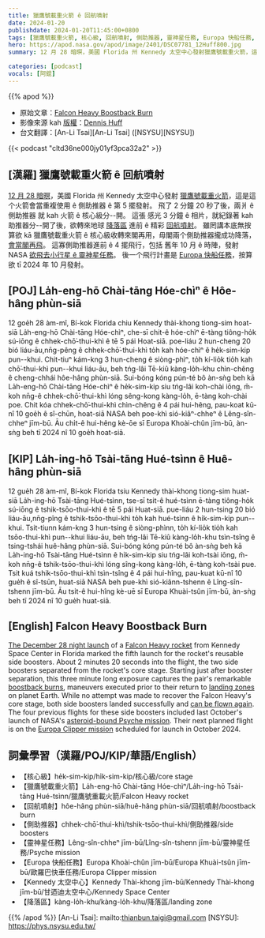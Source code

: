 ```yaml
---
title: 獵鷹號載重火箭 ê 回航噴射
date: 2024-01-20
publishdate: 2024-01-20T11:45:00+0800
tags: [獵鷹號載重火箭, 核心級, 回航噴射, 側助推器, 靈神星任務, Europa 快船任務, Kennedy 太空中心, 降落區]
hero: https://apod.nasa.gov/apod/image/2401/DSC07781_12Huff800.jpg
summary: 12 月 28 暗暝，美國 Florida 州 Kennedy 太空中心發射獵鷹號載重火箭，這是這个火箭會當重複使用 ê 側助推器 ê 第 5 擺發射。

categories: [podcast]
vocals: [阿錕]
---
```


{{% apod %}}

- 原始文章：[Falcon Heavy Boostback Burn](https://apod.nasa.gov/apod/ap240120.html)
- 影像來源 kah [版權][copyright]：[Dennis Huff](https://drh68.zenfolio.com/)
- 台文翻譯：[An-Li Tsai][An-Li Tsai] ([NSYSU][NSYSU])

{{< podcast "cltd36ne000jy01yf3pca32a2" >}}

## [漢羅] 獵鷹號載重火箭 ê 回航噴射
[12 月 28 暗暝][The December 28 night launch]，美國 Florida 州 Kennedy 太空中心發射 [獵鷹號載重火箭][Falcon Heavy rocket]，這是這个火箭會當重複使用 ê 側助推器 ê 第 5 擺發射。
飛了 2 分鐘 20 秒了後，兩爿 ê 側助推器 就 kah 火箭 ê 核心級分--開。
這張 感光 3 分鐘 ê 相片，就紀錄著 kah 助推器分--開了後，欲轉來地球 [降落區][landing zones] 進前 ê 精彩 [回航噴射][boostback burns]。
雖罔講本底無按算欲 kā 獵鷹號載重火箭 ê 核心級收轉來閣再用，毋閣兩个側助推器攏成功降落，[會當閣再飛][can be flown again]。
這寡側助推器進前 ê 4 擺飛行，包括 舊年 10 月 ê 時陣，發射 NASA [欲飛去小行星 ê 靈神星任務][asteroid-bound Psyche mission]。
後一个飛行計畫是 [Europa 快船任務][Europa Clipper mission]，按算欲 tī 2024 年 10 月發射。

## [POJ] La̍h-eng-hō Chài-tāng Hóe-chìⁿ ê Hôe-hâng phùn-siā
12 goe̍h 28 àm-mî, Bí-kok Florida chiu Kennedy thài-khong tiong-sim hoat-siā La̍h-eng-hō Chài-tāng Hóe-chìⁿ, che-sī chit-ê hóe-chìⁿ ē-tàng tiông-ho̍k sú-iōng ê chhek-chō͘-thui-khì ê tē 5 pái Hoat-siā.
poe-liáu 2 hun-cheng 20 bió liáu-āu,nn̄g-pêng ê chhek-chō͘-thui-khì to̍h kah hóe-chìⁿ ê he̍k-sim-kip pun--khui.
Chit-tiuⁿ kám-kng 3 hun-cheng ê siòng-phìⁿ, to̍h kí-lio̍k tio̍h kah chō͘-thui-khì pun--khui liáu-āu, beh tńg-lâi Tē-kiû kàng-lo̍h-khu chìn-chêng ê cheng-chhái hôe-hâng phùn-siā.
Sui-bóng kóng pún-té bô àn-sǹg beh kā La̍h-eng-hō Chài-tāng Hóe-chìⁿ ê he̍k-sim-kip siu tńg-lâi koh-chài iōng, m̄-koh nn̄g-ê chhek-chō͘-thui-khì lóng sêng-kong kàng-lo̍h, ē-tàng koh-chài poe.
Chit kóa chhek-chō͘-thui-khì chìn-chêng ê 4 pái hui-hêng, pau-koat kū-nî 10 goe̍h ê sî-chūn, hoat-siā NASA beh poe-khì sió-kiâⁿ-chheⁿ ê Lêng-sîn-chheⁿ jīm-bū.
Āu chi̍t-ê hui-hêng kè-ōe sī Europa Khoài-chûn jīm-bū, àn-sǹg beh tī 2024 nî 10 goe̍h hoat-siā.

## [KIP] La̍h-ing-hō Tsài-tāng Hué-tsìnn ê Huê-hâng phùn-siā
12 gue̍h 28 àm-mî, Bí-kok Florida tsiu Kennedy thài-khong tiong-sim huat-siā La̍h-ing-hō Tsài-tāng Hué-tsìnn, tse-sī tsit-ê hué-tsìnn ē-tàng tiông-ho̍k sú-iōng ê tshik-tsōo-thui-khì ê tē 5 pái Huat-siā.
pue-liáu 2 hun-tsing 20 bió liáu-āu,nn̄g-pîng ê tshik-tsōo-thui-khì to̍h kah hué-tsìnn ê hi̍k-sim-kip pun--khui.
Tsit-tiunn kám-kng 3 hun-tsing ê siòng-phìnn, to̍h kí-lio̍k tio̍h kah tsōo-thui-khì pun--khui liáu-āu, beh tńg-lâi Tē-kiû kàng-lo̍h-khu tsìn-tsîng ê tsing-tshái huê-hâng phùn-siā.
Sui-bóng kóng pún-té bô àn-sǹg beh kā La̍h-ing-hō Tsài-tāng Hué-tsìnn ê hi̍k-sim-kip siu tńg-lâi koh-tsài iōng, m̄-koh nn̄g-ê tshik-tsōo-thui-khì lóng sîng-kong kàng-lo̍h, ē-tàng koh-tsài pue.
Tsit kuá tshik-tsōo-thui-khì tsìn-tsîng ê 4 pái hui-hîng, pau-kuat kū-nî 10 gue̍h ê sî-tsūn, huat-siā NASA beh pue-khì sió-kiânn-tshenn ê Lîng-sîn-tshenn jīm-bū.
Āu tsi̍t-ê hui-hîng kè-uē sī Europa Khuài-tsûn jīm-bū, àn-sǹg beh tī 2024 nî 10 gue̍h huat-siā.

## [English] Falcon Heavy Boostback Burn
[The December 28 night launch][The December 28 night launch] of a [Falcon Heavy rocket][Falcon Heavy rocket] from Kennedy Space Center in Florida marked the fifth launch for the rocket's reusable side boosters.
About 2 minutes 20 seconds into the flight, the two side boosters separated from the rocket's core stage.
Starting just after booster separation, this three minute long exposure captures the pair's remarkable [boostback burns][boostback burns], maneuvers executed prior to their return to [landing zones][landing zones] on planet Earth.
While no attempt was made to recover the Falcon Heavy's core stage, both side boosters landed successfully and [can be flown again][can be flown again].
The four previous flights for these side boosters included last October's launch of NASA's [asteroid-bound Psyche mission][asteroid-bound Psyche mission].
Their next planned flight is on the [Europa Clipper mission][Europa Clipper mission] scheduled for launch in October 2024.

## 詞彙學習（漢羅/POJ/KIP/華語/English）
- 【核心級】he̍k-sim-kip/hi̍k-sim-kip/核心級/core stage
- 【獵鷹號載重火箭】La̍h-eng-hō Chài-tāng Hóe-chìⁿ/La̍h-ing-hō Tsài-tāng Hué-tsìnn/獵鷹號重載火箭/Falcon Heavy rocket
- 【回航噴射】hôe-hâng phùn-siā/huê-hâng phùn-siā/回航噴射/boostback burn
- 【側助推器】chhek-chō͘-thui-khì/tshik-tsōo-thui-khì/側助推器/side boosters
- 【靈神星任務】Lêng-sîn-chheⁿ jīm-bū/Lîng-sîn-tshenn jīm-bū/靈神星任務/Psyche mission
- 【Europa 快船任務】Europa Khoài-chûn jīm-bū/Europa Khuài-tsûn jīm-bū/歐羅巴快車任務/Europa Clipper mission
- 【Kennedy 太空中心】Kennedy Thài-khong jīm-bū/Kennedy Thài-khong jīm-bū/甘迺迪太空中心/Kennedy Space Center
- 【降落區】kàng-lo̍h-khu/kàng-lo̍h-khu/降落區/landing zone

{{% /apod %}}
[An-Li Tsai]: mailto:thianbun.taigi@gmail.com
[NSYSU]: https://phys.nsysu.edu.tw/

[copyright]: https://apod.nasa.gov/apod/fap/lib/about_apod.html#srapply
[License]: https://creativecommons.org/licenses/by/3.0/

[The December 28 night launch]:https://drh68.zenfolio.com/p831025468
[Falcon Heavy rocket]:https://apod.nasa.gov/apod/ap240102.html
[boostback burns]:https://i.stack.imgur.com/mojf8.png
[landing zones]:https://en.wikipedia.org/wiki/Landing_Zones_1_and_2
[can be flown again]:https://en.wikipedia.org/wiki/List_of_Falcon_9_first-stage_boosters#Active
[asteroid-bound Psyche mission]:https://science.nasa.gov/mission/psyche/
[Europa Clipper mission]:https://europa.nasa.gov/
